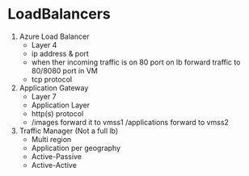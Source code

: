 # LoadBalancers
1. Azure Load Balancer
    * Layer 4 
    * ip address & port
    * when ther incoming traffic is on 80 port on lb forward traffic to 80/8080 port in VM
    * tcp protocol
2. Application Gateway
    * Layer 7
    * Application Layer 
    * http(s) protocol
    * /images  forward it to vmss1
      /applications forward to vmss2
3. Traffic Manager (Not a full lb)
    *  Multi region
    * Application per geography
    * Active-Passive
    * Active-Active 